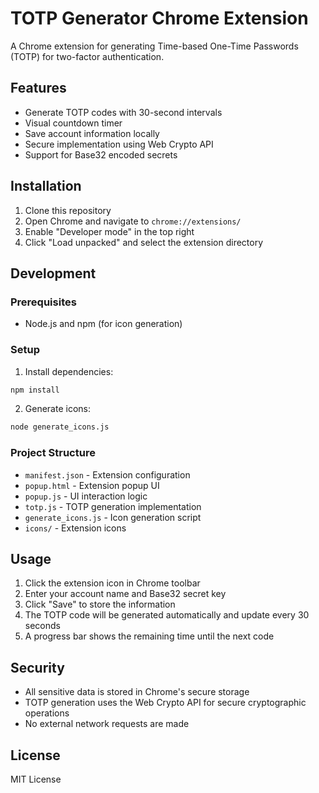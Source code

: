 # TOTP Generator Chrome Extension

A Chrome extension for generating Time-based One-Time Passwords (TOTP) for two-factor authentication.

## Features

- Generate TOTP codes with 30-second intervals
- Visual countdown timer
- Save account information locally
- Secure implementation using Web Crypto API
- Support for Base32 encoded secrets

## Installation

1. Clone this repository
2. Open Chrome and navigate to `chrome://extensions/`
3. Enable "Developer mode" in the top right
4. Click "Load unpacked" and select the extension directory

## Development

### Prerequisites

- Node.js and npm (for icon generation)

### Setup

1. Install dependencies:
```bash
npm install
```

2. Generate icons:
```bash
node generate_icons.js
```

### Project Structure

- `manifest.json` - Extension configuration
- `popup.html` - Extension popup UI
- `popup.js` - UI interaction logic
- `totp.js` - TOTP generation implementation
- `generate_icons.js` - Icon generation script
- `icons/` - Extension icons

## Usage

1. Click the extension icon in Chrome toolbar
2. Enter your account name and Base32 secret key
3. Click "Save" to store the information
4. The TOTP code will be generated automatically and update every 30 seconds
5. A progress bar shows the remaining time until the next code

## Security

- All sensitive data is stored in Chrome's secure storage
- TOTP generation uses the Web Crypto API for secure cryptographic operations
- No external network requests are made

## License

MIT License 